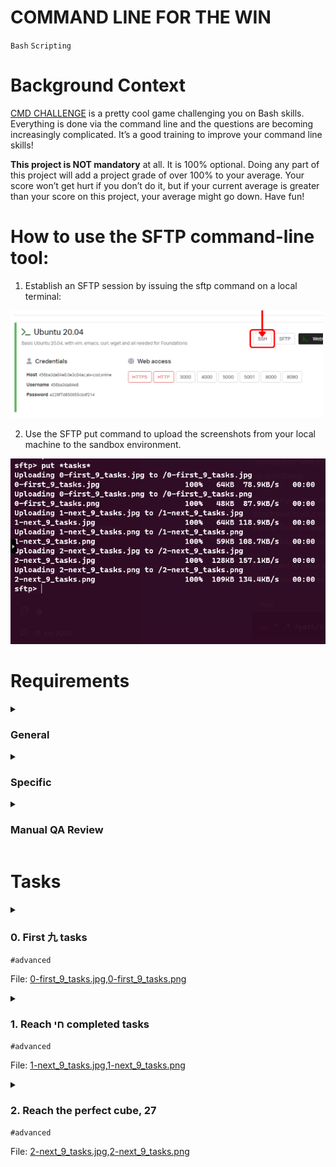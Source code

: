 # **COMMAND LINE FOR THE WIN**
`Bash` `Scripting`

# Background Context
[CMD CHALLENGE](https://cmdchallenge.com/) is a pretty cool game challenging you on Bash skills. Everything is done via the command line and the questions are becoming increasingly complicated. It’s a good training to improve your command line skills!

**This project is NOT mandatory** at all. It is 100% optional. Doing any part of this project will add a project grade of over 100% to your average. Your score won’t get hurt if you don’t do it, but if your current average is greater than your score on this project, your average might go down. Have fun!

# How to use the SFTP command-line tool:
1. Establish an SFTP session by issuing the sftp command on a local terminal:
<img width="500px" src="https://github.com/codenvibes/alx-system_engineering-devops/blob/master/command_line_for_the_win/pictures/step1.png">

2. Use the SFTP put command to upload the screenshots from your local machine to the sandbox environment.
<img src="https://github.com/codenvibes/alx-system_engineering-devops/blob/master/command_line_for_the_win/pictures/step2.png">

# Requirements
<details>
<summary><h3>General</h3></summary>

- A `README.md` file, at the root of the folder of the project, is mandatory
- This project will be manually reviewed.
- As each task is completed, the name of that task will turn green
- Create a screenshot, showing that you completed the required levels
- Push this screenshot with the right name to GitHub, in either the PNG or JPEG format
</details>

<details>
<summary><h3>Specific</h3></summary>

In addition to completing the project tasks and submitting the required `screenshots` to `GitHub`, you are also required to demonstrate the use of the `SFTP` (Secure File Transfer Protocol) command-line tool to move your local screenshots to the sandbox environment.

**References :**
- [SFTP Guide](https://man.openbsd.org/sftp)
- [SFTP File Transfer Tutorial](https://www.digitalocean.com/community/tutorials/how-to-use-sftp-to-securely-transfer-files-with-a-remote-server)

**Here are the steps to follow:**
- Take the `screenshots` of the completed levels as mentioned in the `general` requirements.
- Open a terminal or command prompt on your local machine.
- Use the `SFTP command-line tool` to establish a connection to the sandbox environment. You will need the `hostname`, `username`, and `password` provided to you for the sandbox environment.
- Once connected, navigate to the `directory` where you want to upload the `screenshots`.
- Use the SFTP `put` command to upload the `screenshots` from your local machine to the sandbox environment.
- Confirm that the `screenshots` have been successfully transferred by checking the sandbox directory.
- Once the `screenshots` are transferred, you can proceed to push the `screenshots` to `GitHub` as mentioned in the initial requirements.
- Make sure to include the steps you followed to use the SFTP command-line tool in your project’s README.md file. This will help the reviewers understand how you performed the file transfer using SFTP.

**NOTE :**
- The screenshoots of completed level should be inside the dir `/root/alx-system_engineering-devops/command_line_for_the_win/`
</details>

<details>
<summary><h3>Manual QA Review</h3></summary>

**It is your responsibility to request a review for this project from a peer. If no peers have been reviewed, you should request a review from a TA or staff member.**
</details>

<!-- # More Info -->

# Tasks

<details>
<summary>

### 0. First 九 tasks
`#advanced`

File: [0-first_9_tasks.jpg](),[0-first_9_tasks.png]()
</summary>

Complete the first 9 tasks.
</details>

<details>
<summary>

### 1. Reach חי completed tasks
`#advanced`

File: [1-next_9_tasks.jpg](),[1-next_9_tasks.png]()
</summary>

Complete the 9 next tasks, getting to 18 total.
</details>

<details>
<summary>

### 2. Reach the perfect cube, 27
`#advanced`

File: [2-next_9_tasks.jpg](),[2-next_9_tasks.png]()
</summary>

Complete the 9 next tasks, getting to 27 total.
</details>

